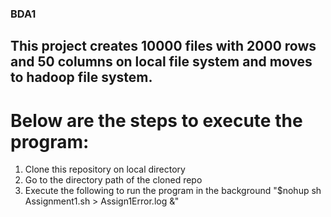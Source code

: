 ### BDA1

## This project creates 10000 files with 2000 rows and 50 columns on local file system and moves to hadoop file system.

# Below are the steps to execute the program:
1. Clone this repository on local directory
2. Go to the directory path of the cloned repo
3. Execute the following to run the program in the background
      "$nohup sh Assignment1.sh > Assign1Error.log &"
